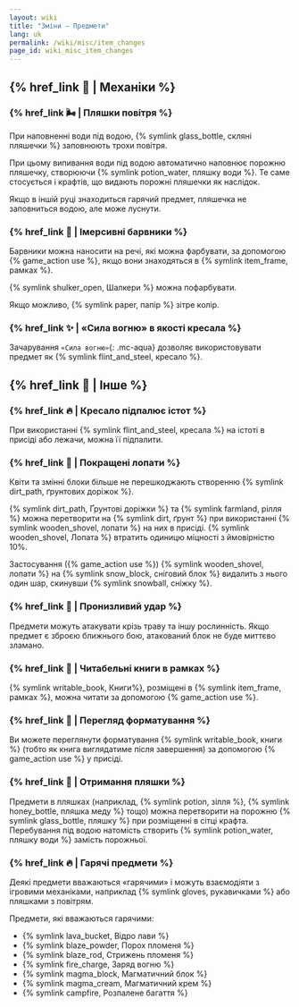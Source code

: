```yaml
---
layout: wiki
title: "Зміни — Предмети"
lang: uk
permalink: /wiki/misc/item_changes
page_id: wiki_misc_item_changes
---
```


## {% href_link 🔧 | Механіки %}

### {% href_link 🌬️ | Пляшки повітря %}
При наповненні води під водою, {% symlink glass_bottle, скляні пляшечки %} заповнюють трохи повітря.

При цьому випивання води під водою автоматично наповнює порожню пляшечку, створюючи {% symlink potion_water, пляшку води %}. Те саме стосується і крафтів, що видають порожні пляшечки як наслідок.

Якщо в іншій руці знаходиться гарячий предмет, пляшечка не заповниться водою, але може луснути.

### {% href_link 🌈 | Імерсивні барвники %}
Барвники можна наносити на речі, які можна фарбувати, за допомогою {% game_action use %}, якщо вони знаходяться в {% symlink item_frame, рамках %}.

{% symlink shulker_open, Шалкери %} можна пофарбувати.

Якщо можливо, {% symlink paper, папір %} зітре колір.

### {% href_link ✨ | «Сила вогню» в якості кресала %}
Зачарування `«Сила вогню»`{: .mc-aqua} дозволяє використовувати предмет як {% symlink flint_and_steel, кресало %}.



## {% href_link 🧩 | Інше %}

### {% href_link 🔥 | Кресало підпалює істот %}
При використанні {% symlink flint_and_steel, кресала %} на істоті в присіді або лежачи, можна її підпалити.

### {% href_link 🪏 | Покращені лопати %}
Квіти та змінні блоки більше не перешкоджають створенню {% symlink dirt_path, ґрунтових доріжок %}.

{% symlink dirt_path, Ґрунтові доріжки %} та {% symlink farmland, рілля %} можна перетворити на {% symlink dirt, ґрунт %} при використанні {% symlink wooden_shovel, лопати %} на них в присіді. {% symlink wooden_shovel, Лопата %} втратить одиницю міцності з ймовірністю 10%.

Застосування ({% game_action use %}) {% symlink wooden_shovel, лопати %} на {% symlink snow_block, сніговий блок %} видалить з нього один шар, скинувши {% symlink snowball, сніжку %}.

### {% href_link 🤺 | Пронизливий удар %}
Предмети можуть атакувати крізь траву та іншу рослинність. Якщо предмет є зброєю ближнього бою, атакований блок не буде миттєво зламано.

### {% href_link 📖 | Читабельні книги в рамках %}
{% symlink writable_book, Книги%}, розміщені в {% symlink item_frame, рамках %}, можна читати за допомогою {% game_action use %}.

### {% href_link 📓 | Перегляд форматування %}
Ви можете переглянути форматування {% symlink writable_book, книги %} (тобто як книга виглядатиме після завершення) за допомогою {% game_action use %} у присіді.

### {% href_link 🫗 | Отримання пляшки %}
Предмети в пляшках (наприклад, {% symlink potion, зілля %}, {% symlink honey_bottle, пляшка меду %} тощо) можна перетворити на порожню {% symlink glass_bottle, пляшку %} при розміщенні в сітці крафта. Перебування під водою натомість створить {% symlink potion_water, пляшку води %} замість порожньої.

### {% href_link 🔥 | Гарячі предмети %}
Деякі предмети вважаються «гарячими» і можуть взаємодіяти з ігровими механіками, наприклад {% symlink gloves, рукавичками %} або пляшками з повітрям.

Предмети, які вважаються гарячими:
- {% symlink lava_bucket, Відро лави %}
- {% symlink blaze_powder, Порох пломеня %}
- {% symlink blaze_rod, Стрижень пломеня %}
- {% symlink fire_charge, Заряд вогню %}
- {% symlink magma_block, Магматичний блок %}
- {% symlink magma_cream, Магматичний крем %}
- {% symlink campfire, Розпалене багаття %}
